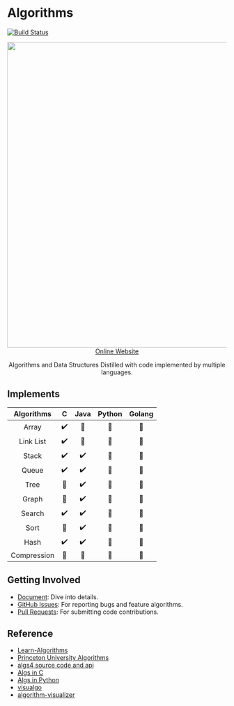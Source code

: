 # Algorithms
[![Build Status](https://travis-ci.org/adolphlwq/algorithms.svg?branch=master)](https://travis-ci.org/adolphlwq/algorithms)

<p align="center">
  <a href="https://adolphlwq.xyz/algorithms" target="_blank">
    <img src="https://i.loli.net/2019/02/09/5c5e25acd3469.png" width="700px">
    <br>
    Online Website
  </a>
</p>

<p align="center">Algorithms and Data Structures Distilled with code implemented by multiple languages.</p>

## Implements
| Algorithms      |  C | Java  | Python | Golang |
| :--------: | :--------:| :------: | :------: | :------: |
|   Array  | :heavy_check_mark: | :black_square_button: | :black_square_button: | :black_square_button: |
| Link List  | :heavy_check_mark: | :black_square_button: | :black_square_button: | :black_square_button: |
|   Stack  | :heavy_check_mark: | :heavy_check_mark: | :black_square_button: | :black_square_button: |
|   Queue  | :heavy_check_mark: | :heavy_check_mark: | :black_square_button: | :black_square_button: |
|   Tree   | :black_square_button: | :heavy_check_mark: | :black_square_button: | :black_square_button: |
|   Graph  | :black_square_button: | :heavy_check_mark: | :black_square_button: | :black_square_button: |
|   Search | :heavy_check_mark: | :heavy_check_mark: | :black_square_button: | :black_square_button: |
|   Sort   | :black_square_button: | :heavy_check_mark: | :black_square_button: | :black_square_button: |
|   Hash  | :heavy_check_mark: | :heavy_check_mark: | :black_square_button: | :black_square_button: |
|   Compression  | :black_square_button: | :black_square_button: | :black_square_button: | :black_square_button: |

## Getting Involved
- [Document](https://adolphlwq.xyz/algorithms): Dive into details.
- [GitHub Issues](https://github.com/adolphlwq/algorithms/issues): For reporting bugs and feature algorithms.
- [Pull Requests](https://github.com/adolphlwq/algorithms/pulls): For submitting code contributions.

## Reference
- [Learn-Algorithms](https://github.com/nonstriater/Learn-Algorithms)
- [Princeton University Algorithms](/courses/README.md)
- [algs4 source code and api](http://algs4.cs.princeton.edu/code/index.php)
- [Algs in C](https://github.com/TheAlgorithms/C)
- [Algs in Python](https://github.com/keon/algorithms)
- [visualgo](https://visualgo.net/zh)
- [algorithm-visualizer](https://algorithm-visualizer.org/)
